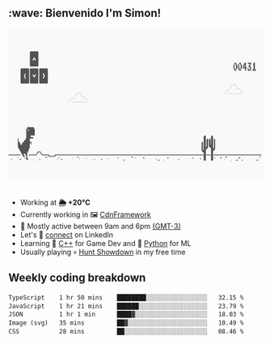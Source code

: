 <h2>:wave: <b>Bienvenido I'm Simon!&nbsp;</b></h2>

<section>
  <img src="./static/banner.gif" height=300 width=1000>
</section>

<br>

<ul>
  <li>
		<!--START_SECTION:weather-->
		Working at <b>🌦   +20°C</b>
		<!--END_SECTION:weather-->
  </li>
  <li>
    Currently working in 🖼️&nbsp;<a href=https://github.com/snapverse/cdn-framework target=_blank>CdnFramework</a>
  </li>
  <li>
    🚩 Mostly active between 9am and 6pm <a href=https://onlinealarmkur.com/world/es target=_blank>(GMT-3)</a>
  </li>
  <li>
    Let's 🔗&nbsp;<a href=https://www.linkedin.com/in/itssimmons target=_blank>connect</a> on LinkedIn
  </li>
  <li>
    Learning 👴&nbsp;<a href=https://images3.memedroid.com/images/UPLOADED755/65f2bce6734f6.webp target=_blank>C++</a> for Game Dev and 🐍&nbsp;<a href=https://qph.cf2.quoracdn.net/main-qimg-4472b6229cb75bf66ab531f3ebd4f975-lq target=_blank>Python</a> for ML
  </li>
  <li>
    Usually playing 💀&nbsp;<a href=https://www.huntshowdown.com target=_blank>Hunt Showdown</a> in my free time
  </li>
</ul>

<h2><b>Weekly coding breakdown </b></h2>

<!--START_SECTION:waka-->

```txt
TypeScript    1 hr 50 mins    ████████░░░░░░░░░░░░░░░░░   32.15 %
JavaScript    1 hr 21 mins    ██████░░░░░░░░░░░░░░░░░░░   23.79 %
JSON          1 hr 1 min      ████▓░░░░░░░░░░░░░░░░░░░░   18.03 %
Image (svg)   35 mins         ██▓░░░░░░░░░░░░░░░░░░░░░░   10.49 %
CSS           28 mins         ██░░░░░░░░░░░░░░░░░░░░░░░   08.46 %
```

<!--END_SECTION:waka-->
